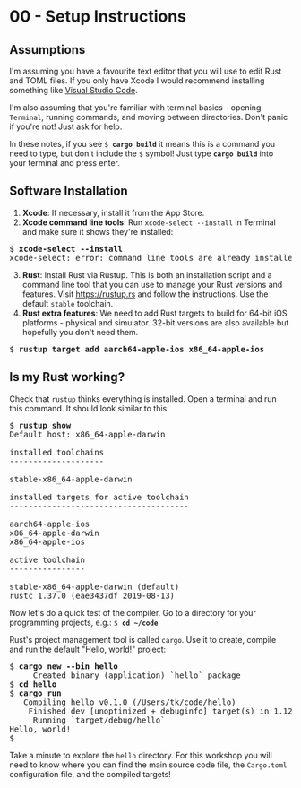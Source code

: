 # 00 - Setup Instructions

## Assumptions

I'm assuming you have a favourite text editor that you will use to edit Rust and TOML files. If you only have Xcode I would recommend installing something like [Visual Studio Code](https://code.visualstudio.com/download).

I'm also assuming that you're familiar with terminal basics - opening `Terminal`, running commands, and moving between directories. Don't panic if you're not! Just ask for help.

In these notes, if you see <code>$ <b>cargo build</b></code> it means this is a command you need to type, but don't include the `$` symbol! Just type <code><b>cargo build</b></code> into your terminal and press enter.

## Software Installation

1. **Xcode**: If necessary, install it from the App Store.
2. **Xcode command line tools**: Run `xcode-select --install` in Terminal and make sure it shows they're installed:
<pre>
$ <b>xcode-select --install</b>
xcode-select: error: command line tools are already installed, use "Software Update" to install updates
</pre>
3. **Rust**: Install Rust via Rustup. This is both an installation script and a command line tool that you can use to manage your Rust versions and features. Visit https://rustup.rs and follow the instructions. Use the default `stable` toolchain.
4. **Rust extra features**: We need to add Rust targets to build for 64-bit iOS platforms - physical and simulator. 32-bit versions are also available but hopefully you don't need them.
<pre>
$ <b>rustup target add aarch64-apple-ios x86_64-apple-ios</b>
</pre>

## Is my Rust working?

Check that `rustup` thinks everything is installed. Open a terminal and run this command. It should look similar to this:

<pre>
$ <b>rustup show</b>
Default host: x86_64-apple-darwin

installed toolchains
--------------------

stable-x86_64-apple-darwin

installed targets for active toolchain
--------------------------------------

aarch64-apple-ios
x86_64-apple-darwin
x86_64-apple-ios

active toolchain
----------------

stable-x86_64-apple-darwin (default)
rustc 1.37.0 (eae3437df 2019-08-13)
</pre>


Now let's do a quick test of the compiler. Go to a directory for your programming projects, e.g.: <code>$ <b>cd ~/code</b></code>

Rust's project management tool is called `cargo`. Use it to create, compile and run the default "Hello, world!" project:

<pre>
$ <b>cargo new --bin hello</b>
     Created binary (application) `hello` package
$ <b>cd hello</b>
$ <b>cargo run</b>
   Compiling hello v0.1.0 (/Users/tk/code/hello)
    Finished dev [unoptimized + debuginfo] target(s) in 1.12s
     Running `target/debug/hello`
Hello, world!
$
</pre>

Take a minute to explore the `hello` directory. For this workshop you will need to know where you can find the main source code file, the `Cargo.toml` configuration file, and the compiled targets!
